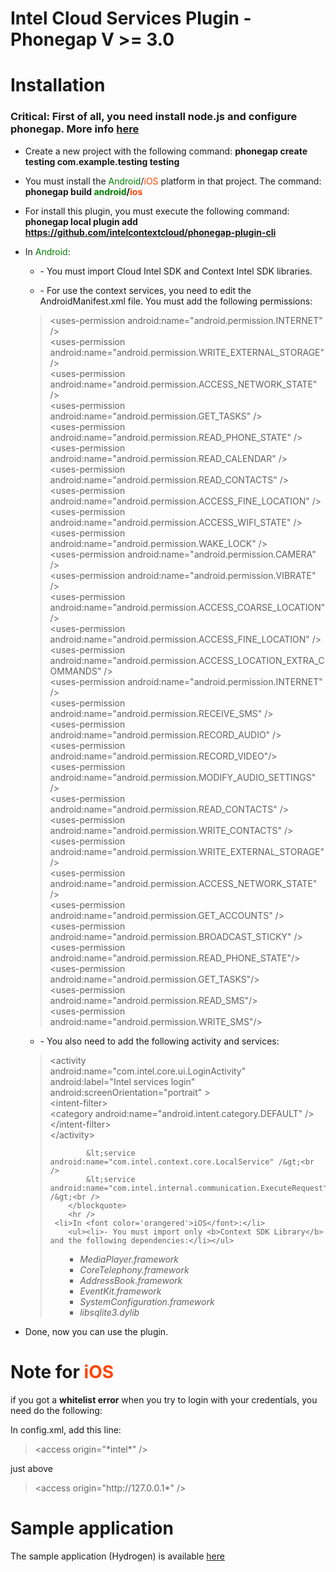 Intel Cloud Services Plugin - Phonegap V >= 3.0
=====================

Installation
=================

<h3><b>Critical</b>: First of all, you need install node.js and configure phonegap. More info <a href='http://phonegap.com/install/'>here</a></h3>

- Create a new project with the following command: <b>phonegap create testing com.example.testing testing</b>

- You must install the <font color='green'>Android</font>/<font color='orangered'>iOS</font> platform in that project. The command: <b>phonegap build <font color='green'>android</font>/<font color='orangered'>ios</font></b>

- For install this plugin, you must execute the following command: <b>phonegap local plugin add https://github.com/intelcontextcloud/phonegap-plugin-cli</b>

<ul>
<li>In <font color='green'>Android</font>:</li>
        <ul><li>- You must import Cloud Intel SDK and Context Intel SDK libraries.</li></ul>
        <ul><li>- For use the context services, you need to edit the AndroidManifest.xml file. You must add the following permissions:</li></ul>
        <blockquote>
        	&lt;uses-permission android:name="android.permission.INTERNET" /&gt;<br />
		    &lt;uses-permission android:name="android.permission.WRITE_EXTERNAL_STORAGE" /&gt;<br />
		    &lt;uses-permission android:name="android.permission.ACCESS_NETWORK_STATE" /&gt;<br />
		    &lt;uses-permission android:name="android.permission.GET_TASKS" /&gt;<br />
		    &lt;uses-permission android:name="android.permission.READ_PHONE_STATE" /&gt;<br />
			&lt;uses-permission android:name="android.permission.READ_CALENDAR" /&gt;<br />
		    &lt;uses-permission android:name="android.permission.READ_CONTACTS" /&gt;<br />
		    &lt;uses-permission android:name="android.permission.ACCESS_FINE_LOCATION" /&gt;<br />
		    &lt;uses-permission android:name="android.permission.ACCESS_WIFI_STATE" /&gt;<br />
		    &lt;uses-permission android:name="android.permission.WAKE_LOCK" /&gt;<br />
		    &lt;uses-permission android:name="android.permission.CAMERA" /&gt;<br />
		    &lt;uses-permission android:name="android.permission.VIBRATE" /&gt;<br />
		    &lt;uses-permission android:name="android.permission.ACCESS_COARSE_LOCATION" /&gt;<br />
		    &lt;uses-permission android:name="android.permission.ACCESS_FINE_LOCATION" /&gt;<br />
		    &lt;uses-permission android:name="android.permission.ACCESS_LOCATION_EXTRA_COMMANDS" /&gt;<br />
		    &lt;uses-permission android:name="android.permission.INTERNET" /&gt;<br />
		    &lt;uses-permission android:name="android.permission.RECEIVE_SMS" /&gt;<br />
		    &lt;uses-permission android:name="android.permission.RECORD_AUDIO" /&gt;<br />
		    &lt;uses-permission android:name="android.permission.RECORD_VIDEO"/&gt;<br />
		    &lt;uses-permission android:name="android.permission.MODIFY_AUDIO_SETTINGS" /&gt;<br />
		    &lt;uses-permission android:name="android.permission.READ_CONTACTS" /&gt;<br />
		    &lt;uses-permission android:name="android.permission.WRITE_CONTACTS" /&gt;<br />
		    &lt;uses-permission android:name="android.permission.WRITE_EXTERNAL_STORAGE" /&gt;<br />
		    &lt;uses-permission android:name="android.permission.ACCESS_NETWORK_STATE" /&gt;<br />
		    &lt;uses-permission android:name="android.permission.GET_ACCOUNTS" /&gt;<br />&lt;uses-permission android:name="android.permission.BROADCAST_STICKY" /&gt;<br />
		    &lt;uses-permission android:name="android.permission.READ_PHONE_STATE"/&gt;<br />
		    &lt;uses-permission android:name="android.permission.GET_TASKS"/&gt;<br />
		    &lt;uses-permission android:name="android.permission.READ_SMS"/&gt;<br />
		    &lt;uses-permission android:name="android.permission.WRITE_SMS"/&gt;<br />
        </blockquote>
        <ul><li>- You also need to add the following activity and services:</li></ul>
        <blockquote>
        	&lt;activity<br />
	            android:name="com.intel.core.ui.LoginActivity"<br />
	            android:label="Intel services login"<br />
	            android:screenOrientation="portrait" &gt;<br />
	            &lt;intent-filter&gt;<br />
	                &lt;category android:name="android.intent.category.DEFAULT" /&gt;<br />
	            &lt;/intent-filter&gt;<br />
	        &lt;/activity&gt;<br />
	        
	        &lt;service android:name="com.intel.context.core.LocalService" /&gt;<br />
	    	&lt;service android:name="com.intel.internal.communication.ExecuteRequest" /&gt;<br />
        </blockquote>
        <hr />
     <li>In <font color='orangered'>iOS</font>:</li>
        <ul><li>- You must import only <b>Context SDK Library</b> and the following dependencies:</li></ul>

<ul>
    <ul>
        <li><i>MediaPlayer.framework</i></li>
        <li><i>CoreTelephony.framework</i></li>
        <li><i>AddressBook.framework</i></li>
        <li><i>EventKit.framework</i></li>
        <li><i>SystemConfiguration.framework</i></li>
        <li><i>libsqlite3.dylib</i></li>
    </ul>
</ul>
</ul>

- Done, now you can use the plugin.

Note for <font color='orangered'>iOS</font>
======

if you got a <b>whitelist error</b> when you try to login with your credentials, you need do the following:

In config.xml, add this line:

<blockquote>&lt;access origin="*intel*" /&gt;</blockquote>

just above

<blockquote>&lt;access origin="http://127.0.0.1*" /&gt;</blockquote>

Sample application
======

The sample application (Hydrogen) is available <a href='https://github.com/intelcontextcloud/phonegap-hydrogen-sample'>here</a>
